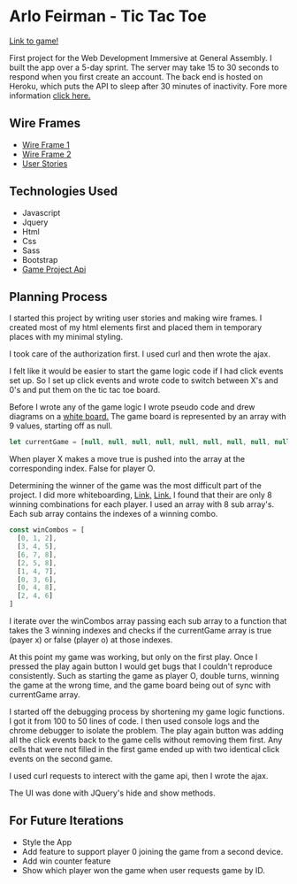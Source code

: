 

# Arlo Feirman - Tic Tac Toe

[Link to game!](https://arlofeirman.github.io/AF-TicTacToe/)

First project for the Web Development Immersive at General Assembly. I built the app over a 5-day sprint.
The server may take 15 to 30 seconds to respond when you first create an account.
The back end is hosted on Heroku, which puts the API to sleep after 30 minutes of inactivity.
Fore more information [click here.](https://devcenter.heroku.com/articles/free-dyno-hours)

## Wire Frames
-  [Wire Frame 1](http://i.imgur.com/UF5U5yt.jpg)
-  [Wire Frame 2](http://i.imgur.com/TTX2GgL.jpg)
-  [User Stories](https://github.com/arlofeirman/AF-TicTacToe/issues/6)

## Technologies Used

- Javascript
- Jquery
- Html
- Css
- Sass
- Bootstrap
- [Game Project Api](https://github.com/ga-wdi-boston/game-project-api)


## Planning Process

I started this project by writing user stories and making wire frames.
I created most of my html elements first and placed them in temporary places
with my minimal styling.

I took care of the authorization first. I used curl and then wrote the ajax.

I felt like it would be easier to start the game logic code if I had click events
set up. So I set up click events and wrote code to switch between X's and 0's
and put them on the tic tac toe board.

Before I wrote any of the game logic I wrote pseudo code and drew
diagrams on a [white board.](http://i.imgur.com/NhmlQ2D.jpg)
The game board is represented by an array with 9 values, starting off as null.

```javascript
let currentGame = [null, null, null, null, null, null, null, null, null]
```

When player X makes a move true is pushed into the array at the corresponding
index. False for player O.


Determining the winner of the game was the most difficult part of the project.
I did more whiteboarding, [Link,](http://i.imgur.com/2vlWCAH.jpg) [Link.](http://i.imgur.com/GHPXqrR.jpg)
I found that their are only 8 winning combinations for each player. I used an
array with 8 sub array's. Each sub array contains the indexes of a winning
combo.

```javascript
const winCombos = [
  [0, 1, 2],
  [3, 4, 5],
  [6, 7, 8],
  [2, 5, 8],
  [1, 4, 7],
  [0, 3, 6],
  [0, 4, 8],
  [2, 4, 6]
]
```
I iterate over the winCombos array passing each sub array to a function that
takes the 3 winning indexes and checks if the currentGame array is true (payer x)
or false (player o) at those indexes.

At this point my game was working, but only on the first play. Once I pressed
the play again button I would get bugs that I couldn't reproduce consistently.
Such as starting the game as player O, double turns, winning the game at
the wrong time, and the game board being out of sync with currentGame array.

I started off the debugging process by shortening my game logic functions.
I got it from 100 to 50 lines of code. I then used console logs and the chrome
debugger to isolate the problem. The play again button was adding all the click
events back to the game cells without removing them first. Any cells that
were not filled in the first game ended up with two identical click events on
the second game.

I used curl requests to interect with the game api, then I wrote the ajax.

The UI was done with JQuery's hide and show methods.


## For Future Iterations
- Style the App
- Add feature to support player 0 joining the game from a second device.
- Add win counter feature
- Show which player won the game when user requests game by ID.
